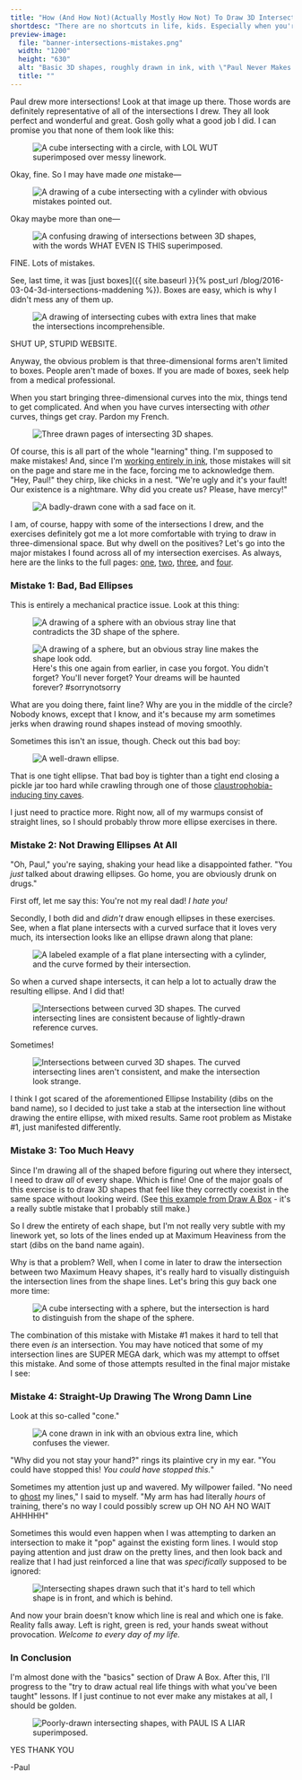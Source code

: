 ```yaml
---
title: "How (And How Not)(Actually Mostly How Not) To Draw 3D Intersections"
shortdesc: "There are no shortcuts in life, kids. Especially when you're trying to shove a box into a sphere into a cone into a pyramid."
preview-image:
  file: "banner-intersections-mistakes.png"
  width: "1200"
  height: "630"
  alt: "Basic 3D shapes, roughly drawn in ink, with \"Paul Never Makes Mistakes\" and \"It's Literally Impossible\" superimposed."
  title: ""
---
```


Paul drew more intersections! Look at that image up there. Those words are definitely representative of all of the intersections I drew. They all look perfect and wonderful and great. Gosh golly what a good job I did. I can promise you that none of them look like this:

<aside class="midtext-center">
    <figure>
        <img title="Fun game: find where the intersection actually is. Whoops! You can't. Thanks for playing!" alt="A cube intersecting with a circle, with LOL WUT superimposed over messy linework." src="{{ site.baseurl }}{{ site.drawaboxpath }}intersection-cube-circle-messy.png"/>
    </figure>
</aside>

Okay, fine. So I may have made _one_ mistake&mdash;

<aside class="midtext-center">
    <figure>
        <img title="One?" alt="A drawing of a cube intersecting with a cylinder with obvious mistakes pointed out." src="{{ site.baseurl }}{{ site.drawaboxpath }}intersection-cube-messy.png"/>
    </figure>
</aside>

Okay maybe more than one&mdash;

<aside class="midtext-center">
    <figure>
        <img title="Seventeen?" alt="A confusing drawing of intersections between 3D shapes, with the words WHAT EVEN IS THIS superimposed." src="{{ site.baseurl }}{{ site.drawaboxpath }}intersection-indecipherable.png"/>
    </figure>
</aside>

FINE. Lots of mistakes.<!--more-->

See, last time, it was [just boxes]({{ site.baseurl }}{% post_url /blog/2016-03-04-3d-intersections-maddening %}). Boxes are easy, which is why I didn't mess any of them up.

<aside class="midtext-center">
    <figure>
        <img title="Mmmhm." alt="A drawing of intersecting cubes with extra lines that make the intersections incomprehensible." src="{{ site.baseurl }}{{ site.drawaboxpath }}intersection-cubes-indecipherable.png"/>
    </figure>
</aside>

SHUT UP, STUPID WEBSITE.

Anyway, the obvious problem is that three-dimensional forms aren't limited to boxes. People aren't made of boxes. If you are made of boxes, seek help from a medical professional.

When you start bringing three-dimensional curves into the mix, things tend to get complicated. And when you have curves intersecting with _other_ curves, things get cray. Pardon my French.

<aside class="midtext-center">
    <figure>
        <img title="The whole package, sans the cubes from last time." alt="Three drawn pages of intersecting 3D shapes." src="{{ site.baseurl }}{{ site.drawaboxpath }}intersections-2-3-4-combined.png"/>
    </figure>
</aside>

Of course, this is all part of the whole "learning" thing. I'm supposed to make mistakes! And, since I'm [working entirely in ink](http://drawabox.com/article/ink), those mistakes will sit on the page and stare me in the face, forcing me to acknowledge them. "Hey, Paul!" they chirp, like chicks in a nest. "We're ugly and it's your fault! Our existence is a nightmare. Why did you create us? Please, have mercy!"

<aside class="midtext-center">
    <figure>
        <img title="PAUL, YOU MONSTER" alt="A badly-drawn cone with a sad face on it." src="{{ site.baseurl }}{{ site.drawaboxpath }}intersection-cone-cylinders-sadface.png"/>
    </figure>
</aside>

I am, of course, happy with some of the intersections I drew, and the exercises definitely got me a lot more comfortable with trying to draw in three-dimensional space. But why dwell on the positives? Let's go into the major mistakes I found across all of my intersection exercises. As always, here are the links to the full pages: <a target="_blank" href="{{ site.baseurl }}{{ site.drawaboxpath }}intersection1-fullsize.png">one</a>, <a target="_blank" href="{{ site.baseurl }}{{ site.drawaboxpath }}intersection2-fullsize.png">two</a>, <a target="_blank" href="{{ site.baseurl }}{{ site.drawaboxpath }}intersection3-fullsize.png">three</a>, and <a target="_blank" href="{{ site.baseurl }}{{ site.drawaboxpath }}intersection4-fullsize.png">four</a>.

### Mistake 1: Bad, Bad Ellipses ###

This is entirely a mechanical practice issue. Look at this thing:

<aside class="midtext-center">
    <figure>
        <img title="Fun game #2: Follow the blob that the middle line represents and laugh at me. That's it. You win!" alt="A drawing of a sphere with an obvious stray line that contradicts the 3D shape of the sphere." src="{{ site.baseurl }}{{ site.drawaboxpath }}intersection-circle-stray-line.png"/>
    </figure>
</aside>

<aside class="midtext-right">
    <figure>
        <img title="HI AGAIN" alt="A drawing of a sphere, but an obvious stray line makes the shape look odd." src="{{ site.baseurl }}{{ site.drawaboxpath }}intersection-circle-stray-line-2.png"/>
        <figcaption>Here's this one again from earlier, in case you forgot. You didn't forget? You'll never forget? Your dreams will be haunted forever? #sorrynotsorry</figcaption>
    </figure>
</aside>


What are you doing there, faint line? Why are you in the middle of the circle? Nobody knows, except that I know, and it's because my arm sometimes jerks when drawing round shapes instead of moving smoothly.

Sometimes this isn't an issue, though. Check out this bad boy:

<aside class="midtext-center">
    <figure>
        <img title="Oh. Oh my. Whatcha doin' later, ellipse?" alt="A well-drawn ellipse." src="{{ site.baseurl }}{{ site.drawaboxpath }}intersection-circle-tight.png"/>
    </figure>
</aside>

That is one tight ellipse. That bad boy is tighter than a tight end closing a pickle jar too hard while crawling through one of those [claustrophobia-inducing tiny caves](https://www.google.com/#q=tight+cave).

I just need to practice more. Right now, all of my warmups consist of straight lines, so I should probably throw more ellipse exercises in there.

### Mistake 2: Not Drawing Ellipses At All ###

"Oh, Paul," you're saying, shaking your head like a disappointed father. "You _just_ talked about drawing ellipses. Go home, you are obviously drunk on drugs."

First off, let me say this: You're not my real dad! _I hate you!_

Secondly, I both did and _didn't_ draw enough ellipses in these exercises. See, when a flat plane intersects with a curved surface that it loves very much, its intersection looks like an ellipse drawn along that plane:

<aside class="midtext-center">
    <figure>
        <img title="Hi again, bad ellipses. I haven't seen you for, what, ten seconds? Gosh, it's been forever." alt="A labeled example of a flat plane intersecting with a cylinder, and the curve formed by their intersection." src="{{ site.baseurl }}{{ site.drawaboxpath }}intersection-tube-plane-example.png"/>
    </figure>
</aside>

So when a curved shape intersects, it can help a lot to actually draw the resulting ellipse. And I did that!

<aside class="midtext-center">
    <figure>
        <img title="Good Paul!" alt="Intersections between curved 3D shapes. The curved intersecting lines are consistent because of lightly-drawn reference curves." src="{{ site.baseurl }}{{ site.drawaboxpath }}intersection-inner-ellipses.png"/>
    </figure>
</aside>

Sometimes!

<aside class="midtext-center">
    <figure>
        <img title="Bad Paul!" alt="Intersections between curved 3D shapes. The curved intersecting lines aren't consistent, and make the intersection look strange." src="{{ site.baseurl }}{{ site.drawaboxpath }}intersection-no-inner-ellipses.png"/>
    </figure>
</aside>

I think I got scared of the aforementioned Ellipse Instability (dibs on the band name), so I decided to just take a stab at the intersection line without drawing the entire ellipse, with mixed results. Same root problem as Mistake #1, just manifested differently.

### Mistake 3: Too Much Heavy ###

Since I'm drawing all of the shaped before figuring out where they intersect, I need to draw _all_ of every shape. Which is fine! One of the major goals of this exercise is to draw 3D shapes that feel like they correctly coexist in the same space without looking weird. (See [this example from Draw A Box](http://drawabox.com/lesson/1/selfcritique#boxes-inconsistentforeshortening) - it's a really subtle mistake that I probably still make.)

So I drew the entirety of each shape, but I'm not really very subtle with my linework yet, so lots of the lines ended up at Maximum Heaviness from the start (dibs on the band name again).

Why is that a problem? Well, when I come in later to draw the intersection between two Maximum Heavy shapes, it's really hard to visually distinguish the intersection lines from the shape lines. Let's bring this guy back one more time:

<aside class="midtext-center">
    <figure>
        <img title="HELLO AGAIN" alt="A cube intersecting with a sphere, but the intersection is hard to distinguish from the shape of the sphere." src="{{ site.baseurl }}{{ site.drawaboxpath }}intersection-cube-circle-messy.png"/>
    </figure>
</aside>

The combination of this mistake with Mistake #1 makes it hard to tell that there even _is_ an intersection. You may have noticed that some of my intersection lines are SUPER MEGA dark, which was my attempt to offset this mistake. And some of those attempts resulted in the final major mistake I see:

### Mistake 4: Straight-Up Drawing The Wrong Damn Line ###

Look at this so-called "cone."

<aside class="midtext-center">
    <figure>
        <img title="ugh." alt="A cone drawn in ink with an obvious extra line, which confuses the viewer." src="{{ site.baseurl }}{{ site.drawaboxpath }}intersection-cone-extra-line.png"/>
    </figure>
</aside>

"Why did you not stay your hand?" rings its plaintive cry in my ear. "You could have stopped this! _You could have stopped this._"

Sometimes my attention just up and wavered. My willpower failed. "No need to [ghost](http://imgur.com/gallery/I1w7vi1) my lines," I said to myself. "My arm has had literally _hours_ of training, there's no way I could possibly screw up OH NO AH NO WAIT AHHHHH"

Sometimes this would even happen when I was attempting to darken an intersection to make it "pop" against the existing form lines. I would stop paying attention and just draw on the pretty lines, and then look back and realize that I had just reinforced a line that was _specifically_ supposed to be ignored:

<aside class="midtext-center">
    <figure>
        <img title="Look where you're drawing, Paul. Listen to your own advice, Paul." alt="Intersecting shapes drawn such that it's hard to tell which shape is in front, and which is behind." src="{{ site.baseurl }}{{ site.drawaboxpath }}intersection-cone-darkened-lines.png"/>
    </figure>
</aside>

And now your brain doesn't know which line is real and which one is fake. Reality falls away. Left is right, green is red, your hands sweat without provocation. _Welcome to every day of my life._

### In Conclusion ###

I'm almost done with the "basics" section of Draw A Box. After this, I'll progress to the "try to draw actual real life things with what you've been taught" lessons. If I just continue to not ever make any mistakes at all, I should be golden.

<aside class="midtext-center">
    <figure>
        <img title="Seems pretty likely!" alt="Poorly-drawn intersecting shapes, with PAUL IS A LIAR superimposed." src="{{ site.baseurl }}{{ site.drawaboxpath }}intersection-paul-lies.png"/>
    </figure>
</aside>

YES THANK YOU

-Paul